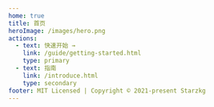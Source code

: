 ```yaml
---
home: true
title: 首页
heroImage: /images/hero.png
actions:
  - text: 快速开始 →
    link: /guide/getting-started.html
    type: primary
  - text: 指南
    link: /introduce.html
    type: secondary
footer: MIT Licensed | Copyright © 2021-present Starzkg
---
```

